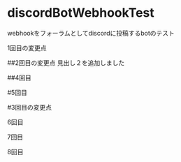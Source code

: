 # discordBotWebhookTest
webhookをフォーラムとしてdiscordに投稿するbotのテスト



1回目の変更点



##2回目の変更点
見出し２を追加しました



##4回目


#5回目

#3回目の変更点

6回目

7回目

8回目
